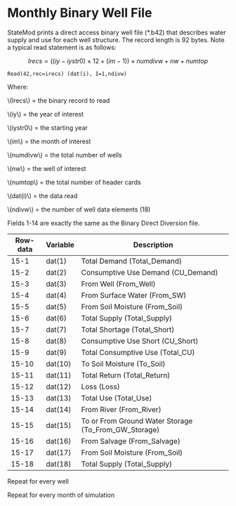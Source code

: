 # Monthly Binary Well File #

StateMod prints a direct access binary well file (\*.b42) that describes water supply and use for each 
well structure. The record length is 92 bytes. Note a typical read statement is as follows:

$$Irecs = ((iy-iystr0) \times 12 + (im-1)) \times numdivw + nw + numtop$$

`Read(42,rec=irecs) (dat(i), I=1,ndivw)`

Where:

\\(Irecs\\)		= the binary record to read

\\(iy\\) 		= the year of interest

\\(iystr0\\)	= the starting year

\\(im\\)		= the month of interest

\\(numdivw\\)	= the total number of wells

\\(nw\\)		= the well of interest

\\(numtop\\)	= the total number of header cards 

\\(dat(i)\\)	= the data read

\\(ndivw\\)		= the number of well data elements (18)

Fields 1-14 are exactly the same as the Binary Direct Diversion file.

| Row-data      		| Variable            	| Description    	|
| -------------------	| ------------------	| ---------------	|
| 15-1          		| dat(1)              	| Total Demand (Total_Demand)
| 15-2          		| dat(2)              	| Consumptive Use Demand (CU_Demand)
| 15-3          		| dat(3)              	| From Well (From_Well)
| 15-4          		| dat(4)              	| From Surface Water (From_SW)
| 15-5          		| dat(5)              	| From Soil Moisture (From_Soil)
| 15-6          		| dat(6)              	| Total Supply (Total_Supply)
| 15-7          		| dat(7)              	| Total Shortage (Total_Short)
| 15-8          		| dat(8)              	| Consumptive Use Short (CU_Short)
| 15-9          		| dat(9)              	| Total Consumptive Use (Total_CU)
| 15-10         		| dat(10)             	| To Soil Moisture (To_Soil)
| 15-11         		| dat(11)             	| Total Return (Total_Return)
| 15-12         		| dat(12)             	| Loss (Loss) 
| 15-13         		| dat(13)             	| Total Use (Total_Use)
| 15-14         		| dat(14)             	| From River (From_River)
| 15-15         		| dat(15)             	| To or From Ground Water Storage (To_From_GW_Storage)
| 15-16         		| dat(16)             	| From Salvage (From_Salvage)
| 15-17         		| dat(17)             	| From Soil Moisture (From_Soil)
| 15-18         		| dat(18)             	| Total Supply (Total_Supply)

Repeat for every well

Repeat for every month of simulation
